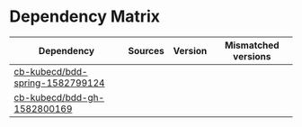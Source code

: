 # Dependency Matrix

Dependency | Sources | Version | Mismatched versions
---------- | ------- | ------- | -------------------
[cb-kubecd/bdd-spring-1582799124](https://github.com/cb-kubecd/bdd-spring-1582799124.git) |  | []() | 
[cb-kubecd/bdd-gh-1582800169](https://github.com/cb-kubecd/bdd-gh-1582800169.git) |  | []() | 
